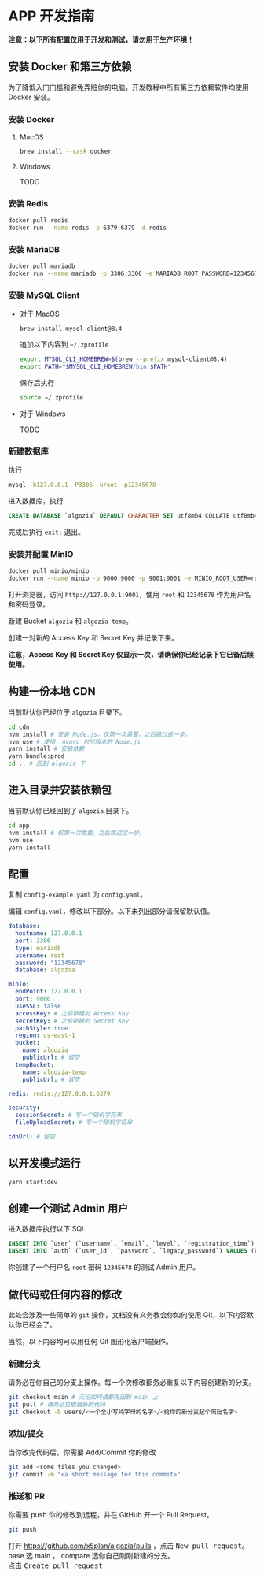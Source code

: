 # APP 开发指南

**注意：以下所有配置仅用于开发和测试，请勿用于生产环境！**

## 安装 Docker 和第三方依赖

为了降低入门门槛和避免弄脏你的电脑，开发教程中所有第三方依赖软件均使用 Docker 安装。

### 安装 Docker

1. MacOS

   ```sh
   brew install --cask docker
   ```

2. Windows

   TODO

### 安装 Redis

```sh
docker pull redis
docker run --name redis -p 6379:6379 -d redis
```

### 安装 MariaDB

```sh
docker pull mariadb
docker run --name mariadb -p 3306:3306 -e MARIADB_ROOT_PASSWORD=12345678 -d mariadb
```

### 安装 MySQL Client

- 对于 MacOS

  ```
  brew install mysql-client@8.4
  ```

  追加以下内容到 `~/.zprofile`

  ```sh
  export MYSQL_CLI_HOMEBREW=$(brew --prefix mysql-client@8.4)
  export PATH="$MYSQL_CLI_HOMEBREW/bin:$PATH"
  ```

  保存后执行

  ```sh
  source ~/.zprofile
  ```

- 对于 Windows

  TODO

### 新建数据库

执行

```sh
mysql -h127.0.0.1 -P3306 -uroot -p12345678
```

进入数据库，执行

```sql
CREATE DATABASE `algozia` DEFAULT CHARACTER SET utf8mb4 COLLATE utf8mb4_unicode_ci;
```

完成后执行 `exit;` 退出。

### 安装并配置 MinIO

```sh
docker pull minio/minio
docker run --name minio -p 9000:9000 -p 9001:9001 -e MINIO_ROOT_USER=root -e MINIO_ROOT_PASSWORD=12345678 -d minio/minio server /data --console-address ":9001"
```

打开浏览器，访问 `http://127.0.0.1:9001`，使用 `root` 和 `12345678` 作为用户名和密码登录。

新建 Bucket `algozia` 和 `algozia-temp`。

创建一对新的 Access Key 和 Secret Key 并记录下来。

**注意，Access Key 和 Secret Key 仅显示一次，请确保你已经记录下它已备后续使用。**

## 构建一份本地 CDN

当前默认你已经位于 `algozia` 目录下。

```sh
cd cdn
nvm install # 安装 Node.js，仅第一次需要，之后跳过这一步。
nvm use # 使用 .nvmrc 对应版本的 Node.js
yarn install # 安装依赖
yarn bundle:prod
cd .. # 回到 algozia 下
```

## 进入目录并安装依赖包

当前默认你已经回到了 `algozia` 目录下。

```sh
cd app
nvm install # 仅第一次需要，之后跳过这一步。
nvm use
yarn install
```

## 配置

复制 `config-example.yaml` 为 `config.yaml`。

编辑 `config.yaml`，修改以下部分。以下未列出部分请保留默认值。

```yaml
database:
  hostname: 127.0.0.1
  port: 3306
  type: mariadb
  username: root
  password: "12345678"
  database: algozia

minio:
  endPoint: 127.0.0.1
  port: 9000
  useSSL: false
  accessKey: # 之前新建的 Access Key
  secretKey: # 之前新建的 Secret Key
  pathStyle: true
  region: us-east-1
  bucket:
    name: algozia
    publicUrl: # 留空
  tempBucket:
    name: algozia-temp
    publicUrl: # 留空

redis: redis://127.0.0.1:6379

security:
  sessionSecret: # 写一个随机字符串
  fileUploadSecret: # 写一个随机字符串

cdnUrl: # 留空
```

## 以开发模式运行

```sh
yarn start:dev
```

## 创建一个测试 Admin 用户

进入数据库执行以下 SQL

```sql
INSERT INTO `user` (`username`, `email`, `level`, `registration_time`) VALUES ('root', 'root@mail.test', 100, '2024-01-01 00:00:00');
INSERT INTO `auth` (`user_id`, `password`, `legacy_password`) VALUES (LAST_INSERT_ID(), '', 'c0d4cb00c32ca7fa00f2ddba49f1b512');
```

你创建了一个用户名 `root` 密码 `12345678` 的测试 Admin 用户。

## 做代码或任何内容的修改

此处会涉及一些简单的 `git` 操作，文档没有义务教会你如何使用 Git，以下内容默认你已经会了。

当然，以下内容均可以用任何 Git 图形化客户端操作。

### 新建分支

请务必在你自己的分支上操作。每一个次修改都务必重复以下内容创建新的分支。

```sh
git checkout main # 无论如何请都先回到 main 上
git pull # 请务必拉取最新的代码
git checkout -b users/<一个全小写纯字母的名字>/<给你的新分支起个简短名字>
```

### 添加/提交

当你改完代码后，你需要 Add/Commit 你的修改

```sh
git add <some files you changed>
git commit -m "<a short message for this commit>"
```

### 推送和 PR

你需要 push 你的修改到远程，并在 GitHub 开一个 Pull Request。

```sh
git push
```

打开 <https://github.com/x5plan/algozia/pulls> ，点击 <kbd>New pull request</kbd>。  
base 选 main ， compare 选你自己刚刚新建的分支。  
点击 <kbd>Create pull request</kbd>
